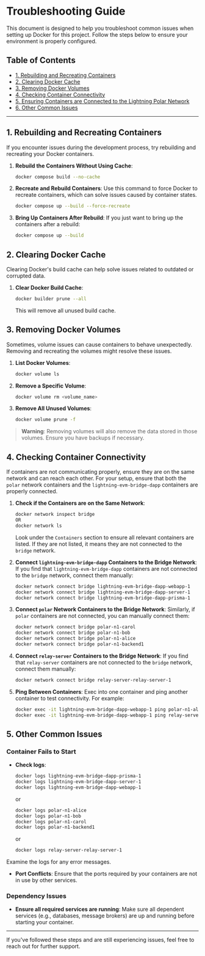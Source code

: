 # Troubleshooting Guide

This document is designed to help you troubleshoot common issues when setting up Docker for this project. Follow the steps below to ensure your environment is properly configured.

## Table of Contents

- [1. Rebuilding and Recreating Containers](#1-rebuilding-and-recreating-containers)
- [2. Clearing Docker Cache](#2-clearing-docker-cache)
- [3. Removing Docker Volumes](#3-removing-docker-volumes)
- [4. Checking Container Connectivity](#4-checking-container-connectivity)
- [5. Ensuring Containers are Connected to the Lightning Polar Network](#5-ensuring-containers-are-connected-to-the-bridge-network)
- [6. Other Common Issues](#6-other-common-issues)

---

## 1. Rebuilding and Recreating Containers

If you encounter issues during the development process, try rebuilding and recreating your Docker containers.

1. **Rebuild the Containers Without Using Cache**:

   ```bash
   docker compose build --no-cache
   ```

2. **Recreate and Rebuild Containers**:
   Use this command to force Docker to recreate containers, which can solve issues caused by container states.

   ```bash
   docker compose up --build --force-recreate
   ```

3. **Bring Up Containers After Rebuild**:
   If you just want to bring up the containers after a rebuild:
   ```bash
   docker compose up --build
   ```

## 2. Clearing Docker Cache

Clearing Docker's build cache can help solve issues related to outdated or corrupted data.

1. **Clear Docker Build Cache**:
   ```bash
   docker builder prune --all
   ```
   This will remove all unused build cache.

## 3. Removing Docker Volumes

Sometimes, volume issues can cause containers to behave unexpectedly. Removing and recreating the volumes might resolve these issues.

1. **List Docker Volumes**:

   ```bash
   docker volume ls
   ```

2. **Remove a Specific Volume**:

   ```bash
   docker volume rm <volume_name>
   ```

3. **Remove All Unused Volumes**:
   ```bash
   docker volume prune -f
   ```

> **Warning**: Removing volumes will also remove the data stored in those volumes. Ensure you have backups if necessary.

## 4. Checking Container Connectivity

If containers are not communicating properly, ensure they are on the same network and can reach each other. For your setup, ensure that both the `polar` network containers and the `lightning-evm-bridge-dapp` containers are properly connected.

1. **Check if the Containers are on the Same Network**:

   ```bash
   docker network inspect bridge
   OR
   docker network ls
   ```

   Look under the `Containers` section to ensure all relevant containers are listed. If they are not listed, it means they are not connected to the `bridge` network.

2. **Connect `lightning-evm-bridge-dapp` Containers to the Bridge Network**:
   If you find that `lightning-evm-bridge-dapp` containers are not connected to the `bridge` network, connect them manually:

   ```bash
   docker network connect bridge lightning-evm-bridge-dapp-webapp-1
   docker network connect bridge lightning-evm-bridge-dapp-server-1
   docker network connect bridge lightning-evm-bridge-dapp-prisma-1
   ```

3. **Connect `polar` Network Containers to the Bridge Network**:
   Similarly, if `polar` containers are not connected, you can manually connect them:

   ```bash
   docker network connect bridge polar-n1-carol
   docker network connect bridge polar-n1-bob
   docker network connect bridge polar-n1-alice
   docker network connect bridge polar-n1-backend1
   ```

4. **Connect `relay-server` Containers to the Bridge Network**:
   If you find that `relay-server` containers are not connected to the `bridge` network, connect them manually:

   ```bash
   docker network connect bridge relay-server-relay-server-1
   ```

5. **Ping Between Containers**:
   Exec into one container and ping another container to test connectivity. For example:
   ```bash
   docker exec -it lightning-evm-bridge-dapp-webapp-1 ping polar-n1-alice
   docker exec -it lightning-evm-bridge-dapp-webapp-1 ping relay-server-relay-server-1
   ```

## 5. Other Common Issues

### Container Fails to Start

- **Check logs**:

  ```bash
  docker logs lightning-evm-bridge-dapp-prisma-1
  docker logs lightning-evm-bridge-dapp-server-1
  docker logs lightning-evm-bridge-dapp-webapp-1
  ```

  or

  ```bash
  docker logs polar-n1-alice
  docker logs polar-n1-bob
  docker logs polar-n1-carol
  docker logs polar-n1-backend1
  ```

  or

  ```bash
  docker logs relay-server-relay-server-1
  ```

Examine the logs for any error messages.

- **Port Conflicts**:
  Ensure that the ports required by your containers are not in use by other services.

### Dependency Issues

- **Ensure all required services are running**:
  Make sure all dependent services (e.g., databases, message brokers) are up and running before starting your container.

---

If you've followed these steps and are still experiencing issues, feel free to reach out for further support.
